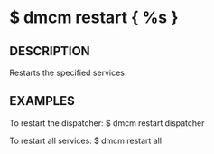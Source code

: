 $ dmcm restart { %s }
=======

DESCRIPTION
-------
  Restarts the specified services

EXAMPLES
--------
  To restart the dispatcher:
    $ dmcm restart dispatcher

  To restart all services:
    $ dmcm restart all
